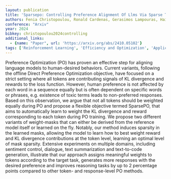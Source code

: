 ```yaml
---
layout: publication
title: 'Sparsepo: Controlling Preference Alignment Of Llms Via Sparse Token Masks'
authors: Fenia Christopoulou, Ronald Cardenas, Gerasimos Lampouras, Haitham Bou-ammar, Jun Wang
conference: "Arxiv"
year: 2024
bibkey: christopoulou2024controlling
additional_links:
  - {name: "Paper", url: 'https://arxiv.org/abs/2410.05102'}
tags: ['Reinforcement Learning', 'Efficiency and Optimization', 'Applications', 'Training Techniques']
---
```

Preference Optimization (PO) has proven an effective step for aligning
language models to human-desired behaviors. Current variants, following the
offline Direct Preference Optimization objective, have focused on a strict
setting where all tokens are contributing signals of KL divergence and rewards
to the loss function. However, human preference is not affected by each word in
a sequence equally but is often dependent on specific words or phrases, e.g.
existence of toxic terms leads to non-preferred responses. Based on this
observation, we argue that not all tokens should be weighted equally during PO
and propose a flexible objective termed SparsePO, that aims to automatically
learn to weight the KL divergence and reward corresponding to each token during
PO training. We propose two different variants of weight-masks that can either
be derived from the reference model itself or learned on the fly. Notably, our
method induces sparsity in the learned masks, allowing the model to learn how
to best weight reward and KL divergence contributions at the token level,
learning an optimal level of mask sparsity. Extensive experiments on multiple
domains, including sentiment control, dialogue, text summarization and
text-to-code generation, illustrate that our approach assigns meaningful
weights to tokens according to the target task, generates more responses with
the desired preference and improves reasoning tasks by up to 2 percentage
points compared to other token- and response-level PO methods.
